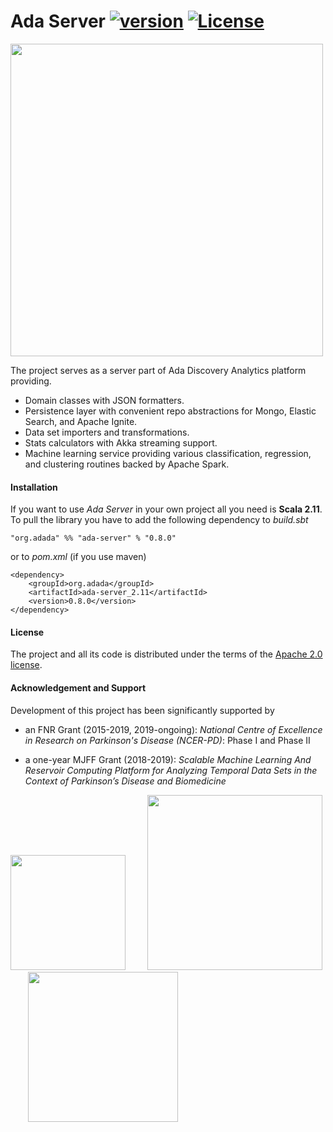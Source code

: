 # Ada Server [![version](https://img.shields.io/badge/version-0.8.0-green.svg)](https://ada-discovery.org) [![License](https://img.shields.io/badge/License-Apache%202.0-lightgrey.svg)](https://www.apache.org/licenses/LICENSE-2.0)

<img src="https://ada-discovery.github.io/images/logo.png" width="500px">

The project serves as a server part of Ada Discovery Analytics platform providing.

* Domain classes with JSON formatters.
* Persistence layer with convenient repo abstractions for Mongo, Elastic Search, and Apache Ignite. 
* Data set importers and transformations.
* Stats calculators with Akka streaming support.
* Machine learning service providing various classification, regression, and clustering routines backed by Apache Spark.

#### Installation

If you want to use *Ada Server* in your own project all you need is **Scala 2.11**. To pull the library you have to add the following dependency to *build.sbt*

```
"org.adada" %% "ada-server" % "0.8.0"
```

or to *pom.xml* (if you use maven)

```
<dependency>
    <groupId>org.adada</groupId>
    <artifactId>ada-server_2.11</artifactId>
    <version>0.8.0</version>
</dependency>
```

#### License

The project and all its code is distributed under the terms of the <a href="https://www.apache.org/licenses/LICENSE-2.0.txt">Apache 2.0 license</a>. 

#### Acknowledgement and Support

Development of this project has been significantly supported by

* an FNR Grant (2015-2019, 2019-ongoing): *National Centre of Excellence in Research on Parkinson's Disease (NCER-PD)*: Phase I and Phase II

* a one-year MJFF Grant (2018-2019): *Scalable Machine Learning And Reservoir Computing Platform for Analyzing Temporal Data Sets in the Context of Parkinson’s Disease and Biomedicine*
&nbsp;

<a href="https://wwwen.uni.lu/lcsb"><img src="https://ada-discovery.github.io/images/logos/logoLCSB-long-230x97.jpg" width="184px"></a>&nbsp; &nbsp; &nbsp; &nbsp; &nbsp;<a href="https://www.fnr.lu"><img src="https://ada-discovery.github.io/images/logos/fnr_logo-350x94.png" width="280px"></a>&nbsp; &nbsp; &nbsp; &nbsp; &nbsp;<a href="https://www.michaeljfox.org"><img src="https://ada-discovery.github.io/images/logos/MJFF-logo-resized-300x99.jpg" width="240px"></a>
